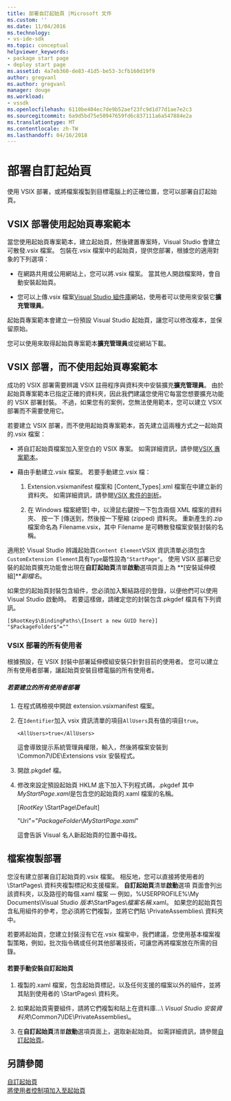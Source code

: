 ```yaml
---
title: 部署自訂起始頁 |Microsoft 文件
ms.custom: ''
ms.date: 11/04/2016
ms.technology:
- vs-ide-sdk
ms.topic: conceptual
helpviewer_keywords:
- package start page
- deploy start page
ms.assetid: 4a7eb360-de83-41d5-be53-3cfb160d19f9
author: gregvanl
ms.author: gregvanl
manager: douge
ms.workload:
- vssdk
ms.openlocfilehash: 6110be404ec7de9b52aef23fc9d1d77d1ae7e2c3
ms.sourcegitcommit: 6a9d5bd75e50947659fd6c837111a6a547884e2a
ms.translationtype: MT
ms.contentlocale: zh-TW
ms.lasthandoff: 04/16/2018
---
```

# <a name="deploying-custom-start-pages"></a>部署自訂起始頁
使用 VSIX 部署，或將檔案複製到目標電腦上的正確位置，您可以部署自訂起始頁。  
  
## <a name="vsix-deployment-by-using-the-start-page-project-template"></a>VSIX 部署使用起始頁專案範本  
 當您使用起始頁專案範本，建立起始頁，然後建置專案時，Visual Studio 會建立可散發.vsix 檔案。 包裝在.vsix 檔案中的起始頁，提供您部署，根據您的適用對象的下列選項：  
  
-   在網路共用或公用網站上，您可以將.vsix 檔案。 當其他人開啟檔案時，會自動安裝起始頁。  
  
-   您可以上傳.vsix 檔案[Visual Studio 組件庫](http://go.microsoft.com/fwlink/?LinkID=123847)網站，使用者可以使用來安裝它**擴充管理員**。  
  
 起始頁專案範本會建立一份預設 Visual Studio 起始頁，讓您可以修改複本，並保留原始。  
  
 您可以使用來取得起始頁專案範本**擴充管理員**或從網站下載。  
  
## <a name="vsix-deployment-without-using-the-start-page-project-template"></a>VSIX 部署，而不使用起始頁專案範本  
 成功的 VSIX 部署需要辨識 VSIX 註冊程序與資料夾中安裝擴充**擴充管理員**。 由於起始頁專案範本已指定正確的資料夾，因此我們建議您使用它每當您想要擴充功能的 VSIX 部署封裝。 不過，如果您有的案例，您無法使用範本，您可以建立 VSIX 部署而不需要使用它。  
  
 若要建立 VSIX 部署，而不使用起始頁專案範本，首先建立這兩種方式之一起始頁的.vsix 檔案：  
  
-   將自訂起始頁檔案加入至空白的 VSIX 專案。 如需詳細資訊，請參閱[VSIX 專案範本](../extensibility/vsix-project-template.md)。  
  
-   藉由手動建立.vsix 檔案。 若要手動建立.vsix 檔：  
    
    1.  Extension.vsixmanifest 檔案和 [Content_Types].xml 檔案在中建立新的資料夾。 如需詳細資訊，請參閱[VSIX 套件的剖析](/visualstudio/extensibility/anatomy-of-a-vsix-package)。  
  
    2.  在 Windows 檔案總管] 中，以滑鼠右鍵按一下包含兩個 XML 檔案的資料夾、 按一下 [傳送到，然後按一下壓縮 (zipped) 資料夾。 重新產生的.zip 檔案命名為 Filename.vsix，其中 Filename 是可轉散發檔案安裝封裝的名稱。  
  
 適用於 Visual Studio 辨識起始頁`Content Element`VSIX 資訊清單必須包含`CustomExtension Element`具有`Type`屬性設為`"StartPage"`。 使用 VSIX 部署已安裝的起始頁擴充功能會出現在**自訂起始頁**清單**啟動**選項頁面上為 **[安裝延伸模組]***副檔名*。  
  
 如果您的起始頁封裝包含組件，您必須加入繫結路徑的登錄，以便他們可以使用 Visual Studio 啟動時。 若要這樣做，請確定您的封裝包含.pkgdef 檔具有下列資訊。  
  
```  
[$RootKey$\BindingPaths\{Insert a new GUID here}]  
"$PackageFolder$"=""  
```  
  
### <a name="vsix-deployment-for-all-users"></a>VSIX 部署的所有使用者  
 根據預設，在 VSIX 封裝中部署延伸模組安裝只針對目前的使用者。 您可以建立所有使用者部署，讓起始頁安裝目標電腦的所有使用者。  
  
##### <a name="to-create-an-all-users-deployment"></a>若要建立的所有使用者部署  
  
1.  在程式碼檢視中開啟 extension.vsixmanifest 檔案。  
  
2.  在`Identifier`加入 vsix 資訊清單的項目`AllUsers`具有值的項目`true`。  
  
    ```  
    <AllUsers>true</AllUsers>  
    ```  
  
     這會導致提示系統管理員權限，輸入，然後將檔案安裝到 \Common7\IDE\Extensions vsix 安裝程式。  
  
3.  開啟.pkgdef 檔。  
  
4.  修改來設定預設起始頁 HKLM 底下加入下列程式碼，.pkgdef 其中*MyStartPage.xaml*是包含您的起始頁的.xaml 檔案的名稱。  
  
     [$RootKey$ \StartPage\Default]  
  
     "Uri"="$PackageFolder$\\*MyStartPage.xaml*"  
  
     這會告訴 Visual 名人新起始頁的位置中尋找。  
  
## <a name="file-copy-deployment"></a>檔案複製部署  
 您沒有建立部署自訂起始頁的.vsix 檔案。 相反地，您可以直接將使用者的 \StartPages\ 資料夾複製標記和支援檔案。 **自訂起始頁**清單**啟動**選項 頁面會列出該資料夾，以及路徑的每個.xaml 檔案 — 例如，%USERPROFILE%\My Documents\Visual Studio *版本*\StartPages\\*檔案名稱*.xaml。 如果您的起始頁包含私用組件的參考，您必須將它們複製，並將它們貼 \PrivateAssemblies\ 資料夾中。  
  
 若要將起始頁，您建立封裝沒有它在.vsix 檔案中，我們建議，您使用基本檔案複製策略，例如，批次指令碼或任何其他部署技術，可讓您再將檔案放在所需的目錄。  
  
#### <a name="to-manually-install-a-custom-start-page"></a>若要手動安裝自訂起始頁  
  
1.  複製的.xaml 檔案，包含起始頁標記，以及任何支援的檔案以外的組件，並將其貼到使用者的 \StartPages\ 資料夾。  
  
2.  如果起始頁需要組件，請將它們複製和貼上在資料庫...\\ *Visual Studio 安裝資料夾*\Common7\IDE\PrivateAssemblies\\。  
  
3.  在**自訂起始頁**清單**啟動**選項頁面上，選取新起始頁。 如需詳細資訊，請參閱[自訂起始頁](../ide/customizing-the-start-page-for-visual-studio.md)。  
  
## <a name="see-also"></a>另請參閱  
 [自訂起始頁](../ide/customizing-the-start-page-for-visual-studio.md)   
 [將使用者控制項加入至起始頁](../extensibility/adding-user-control-to-the-start-page.md)